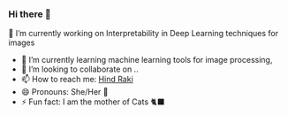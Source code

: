 ### Hi there 👋

🔭 I’m currently working on Interpretability in Deep Learning techniques for images
- 🌱 I’m currently learning machine learning tools for image processing, 
- 👯 I’m looking to collaborate on ..
- 📫 How to reach me: [Hind Raki](mailto:hind.raki.official@gmail.com)
- 😄 Pronouns: She/Her 👧
- ⚡ Fun fact: I am the mother of Cats 🐈‍⬛

<!--
**HindCatBlacknDark/HindCatBlacknDark** is a ✨ _special_ ✨ repository because its `README.md` (this file) appears on your GitHub profile.

Here are some ideas to get you started:

- 🔭 I’m currently working on 
- 🌱 I’m currently learning 
- 👯 I’m looking to collaborate on ...
- 🤔 I’m looking for help with ...
- 💬 Ask me about ...
- 📫 How to reach me: 
- 😄 Pronouns: 
- ⚡ Fun fact: 
-->

